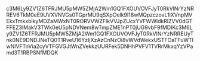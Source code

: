 c3M6Ly9ZV1Z6TFRJMU5pMW5ZMjA2Wm1GQ1FXOUVOVFJyT0RkVlNrYzNRREV6TkM0eE9UVXVNVGs0TGprMU9qSXpOelk9I18wMQpzczovL1lXVnpMVEkxTmkxblkyMDZaMWxNT0RORVVWZFlkVVJpZUcxYVFWWldkRlZVV0dGTFFEZ3lMakV3TWk0eU5pNDVNem8wTmpZME1nPT0jUG9vbF9fMDIKc3M6Ly9ZV1Z6TFRJMU5pMW5ZMjA2Wm1GQ1FXOUVOVFJyT0RkVlNrYzNRREUyTnk0NE9DNDJNeTQ0T1RveU16YzIjXzAzCnNzOi8vWVdWekxUSTFOaTFuWTIwNlVFTnVia2cyVTFGVGJtWnZVekkzUURFek5DNHhPVFV1TVRrMkxqYzVPamd3T1RBPSNfMDQK